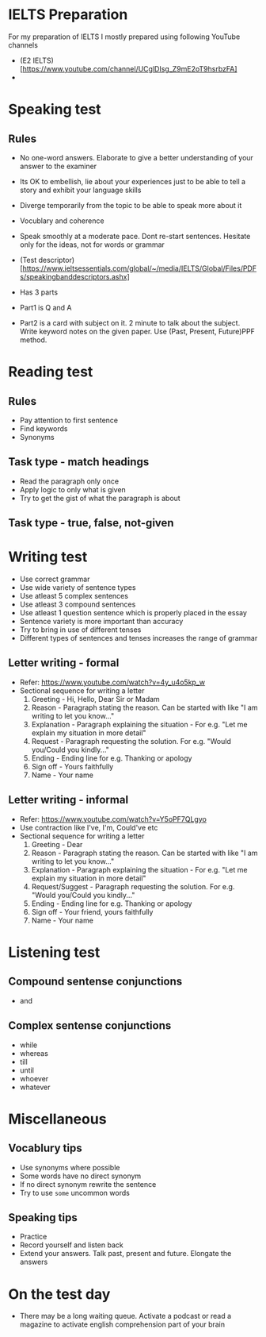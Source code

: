 # IELTS Preparation
For my preparation of IELTS I mostly prepared using following YouTube channels
- (E2 IELTS)[https://www.youtube.com/channel/UCglDIsg_Z9mE2oT9hsrbzFA]
- 

# Speaking test
## Rules
- No one-word answers. Elaborate to give a better understanding of your answer to the examiner
- Its OK to embellish, lie about your experiences just to be able to tell a story and exhibit your language skills
- Diverge temporarily from the topic to be able to speak more about it
- Vocublary and coherence
- Speak smoothly at a moderate pace. Dont re-start sentences. Hesitate only for the ideas, not for words or grammar

- (Test descriptor)[https://www.ieltsessentials.com/global/~/media/IELTS/Global/Files/PDFs/speakingbanddescriptors.ashx]
- Has 3 parts
- Part1 is Q and A
- Part2 is a card with subject on it. 2 minute to talk about the subject. Write keyword notes on the given paper. Use (Past, Present, Future)PPF method.

# Reading test
## Rules
- Pay attention to first sentence
- Find keywords
- Synonyms

## Task type - match headings
- Read the paragraph only once
- Apply logic to only what is given
- Try to get the gist of what the paragraph is about

## Task type - true, false, not-given

# Writing test
- Use correct grammar
- Use wide variety of sentence types
- Use atleast 5 complex sentences
- Use atleast 3 compound sentences
- Use atleast 1 question sentence which is properly placed in the essay
- Sentence variety is more important than accuracy
- Try to bring in use of different tenses
- Different types of sentences and tenses increases the range of grammar

## Letter writing - formal
- Refer: https://www.youtube.com/watch?v=4y_u4o5kp_w
- Sectional sequence for writing a letter 
    1. Greeting - Hi, Hello, Dear Sir or Madam
    2. Reason - Paragraph stating the reason. Can be started with like "I am writing to let you know..."
    3. Explanation - Paragraph explaining the situation - For e.g. "Let me explain my situation in more detail"
    4. Request - Paragraph requesting the solution. For e.g. "Would you/Could you kindly..."
    5. Ending - Ending line for e.g. Thanking or apology
    6. Sign off - Yours faithfully
    7. Name - Your name

## Letter writing - informal
- Refer: https://www.youtube.com/watch?v=Y5oPF7QLgyo
- Use contraction like I've, I'm, Could've etc
- Sectional sequence for writing a letter 
    1. Greeting - Dear
    2. Reason - Paragraph stating the reason. Can be started with like "I am writing to let you know..."
    3. Explanation - Paragraph explaining the situation - For e.g. "Let me explain my situation in more detail"
    4. Request/Suggest - Paragraph requesting the solution. For e.g. "Would you/Could you kindly..."
    5. Ending - Ending line for e.g. Thanking or apology
    6. Sign off - Your friend, yours faithfully
    7. Name - Your name

# Listening test

## Compound sentense conjunctions
- and

## Complex sentense conjunctions
- while
- whereas
- till
- until
- whoever
- whatever

# Miscellaneous

## Vocablury tips
- Use synonyms where possible
- Some words have no direct synonym
- If no direct synonym rewrite the sentence
- Try to use `some` uncommon words

## Speaking tips
- Practice
- Record yourself and listen back
- Extend your answers. Talk past, present and future. Elongate the answers

# On the test day
-  There may be a long waiting queue. Activate a podcast or read a magazine to activate english comprehension part of your brain